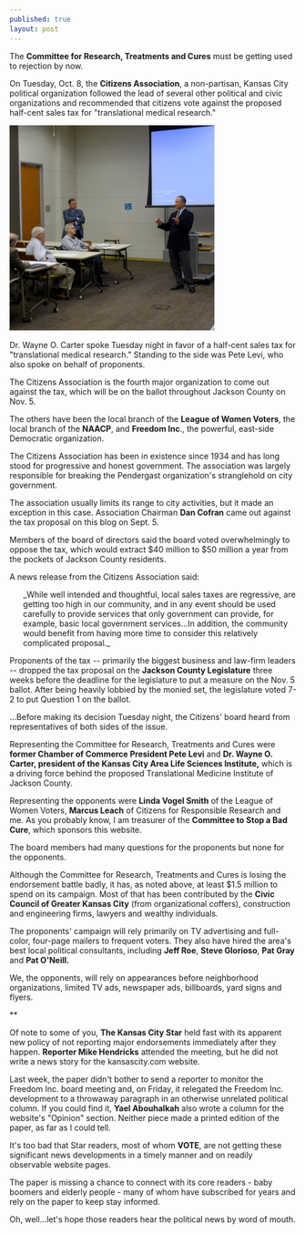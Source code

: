 ```yaml
---
published: true
layout: post
---
```


The **Committee for Research, Treatments and Cures** must be getting used to rejection by now.

On Tuesday, Oct. 8, the **Citizens Association**, a non-partisan, Kansas City political organization followed the lead of several other political and civic organizations and recommended that citizens vote against the proposed half-cent sales tax for "translational medical research."

<img src="/img/WayneCarter.jpg" class="img-responsive" alt="Wayne O. Carter speaks">
<p class="caption">Dr. Wayne O. Carter spoke Tuesday night in favor of a half-cent sales tax for "translational medical research." Standing to the side was Pete Levi, who also spoke on behalf of proponents.</p>

The Citizens Association is the fourth major organization to come out against the tax, which will be on the ballot throughout Jackson County on Nov. 5.

The others have been the local branch of the **League of Women Voters**, the local branch of the **NAACP**, and **Freedom Inc**., the powerful, east-side Democratic organization.

The Citizens Association has been in existence since 1934 and has long stood for progressive and honest government. The association was largely responsible for breaking the Pendergast organization's stranglehold on city government.

The association usually limits its range to city activities, but it made an exception in this case. Association Chairman **Dan Cofran** came out against the tax proposal on this blog on Sept. 5.

Members of the board of directors said the board voted overwhelmingly to oppose the tax, which would extract $40 million to $50 million a year from the pockets of Jackson County residents.

A news release from the Citizens Association said:
<ul>
</p>
_While well intended and thoughtful, local sales taxes are regressive, are getting too high in our community, and in any event should be used carefully to provide services that only government can provide, for example, basic local government services...In addition, the community would benefit from having more time to consider this relatively complicated proposal._</p>
</ul>

Proponents of  the tax -- primarily the biggest business and law-firm leaders -- dropped the tax proposal on the **Jackson County Legislature** three weeks before the deadline for the legislature to put a measure on the Nov. 5 ballot. After being heavily lobbied by the monied set, the legislature voted 7-2 to put Question 1 on the ballot.

...Before making its decision Tuesday night, the Citizens' board heard from representatives of both sides of the issue.

Representing the Committee for Research, Treatments and Cures were **former Chamber of Commerce President Pete Levi** and **Dr. Wayne O. Carter, president of the Kansas City Area Life Sciences Institute,** which is a driving force behind the proposed Translational Medicine Institute of Jackson County.

Representing the opponents were **Linda Vogel Smith** of the League of Women Voters, **Marcus Leach** of Citizens for Responsible Research and me. As you probably know, I am treasurer of the **Committee to Stop a Bad Cure**, which sponsors this website.

The board members had many questions for the proponents but none for the opponents.

Although the Committee for Research, Treatments and Cures is losing the endorsement battle badly, it has, as noted above, at least $1.5 million to spend on its campaign. Most of that has been contributed by the **Civic Council of Greater Kansas City** (from organizational coffers), construction and engineering firms, lawyers and wealthy individuals.

The proponents' campaign will rely primarily on TV advertising and full-color, four-page mailers to frequent voters. They also have hired the area's best local political consultants, including **Jeff Roe**, **Steve Glorioso**, **Pat Gray** and **Pat O'Neill.**

We, the opponents, will rely on appearances before neighborhood organizations, limited TV ads, newspaper ads, billboards, yard signs and flyers.

**

Of note to some of you, **The Kansas City Star** held fast with its apparent new policy of not reporting major endorsements immediately after they happen. **Reporter Mike Hendricks** attended the meeting, but he did not write a news story for the kansascity.com website.

Last week, the paper didn't bother to send a reporter to monitor the Freedom Inc. board meeting and, on Friday, it relegated the Freedom Inc. development to a throwaway paragraph in an otherwise unrelated political column. If you could find it, **Yael Abouhalkah** also wrote a column for the website's "Opinion" section. Neither piece made a printed edition of the paper, as far as I could tell.

It's too bad that Star readers, most of whom **VOTE**, are not getting these significant news developments in a timely manner and on readily observable website pages.

The paper is missing a chance to connect with its core readers - baby boomers and elderly people - many of whom have subscribed for years and rely on the paper to keep stay informed.

Oh, well...let's hope those readers hear the political news by word of mouth.